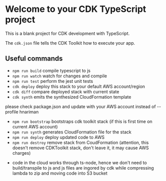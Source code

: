 # Welcome to your CDK TypeScript project

This is a blank project for CDK development with TypeScript.

The `cdk.json` file tells the CDK Toolkit how to execute your app.

## Useful commands

* `npm run build`   compile typescript to js
* `npm run watch`   watch for changes and compile
* `npm run test`    perform the jest unit tests
* `cdk deploy`      deploy this stack to your default AWS account/region
* `cdk diff`        compare deployed stack with current state
* `cdk synth`       emits the synthesized CloudFormation template

please check package.json and update with your AWS account instead of --profile hnariman
* `npm run bootstrap` bootstraps cdk toolkit stack (if this is first time on current AWS account)
* `npm run synth`     generates CloudFormation file for the stack
* `npm run deploy`    deploy updated code to AWS
* `npm run destroy`   remove stack from CoudFormation (attention, this doesn't remove CDKToolkit stack, don't leave it, it may cause AWS charges)

- code in the cloud works through ts-node, hence we don't need to build/transpile to js and js files are ingored by cdk
while compressing lambda to zip and moving code into S3 bucket